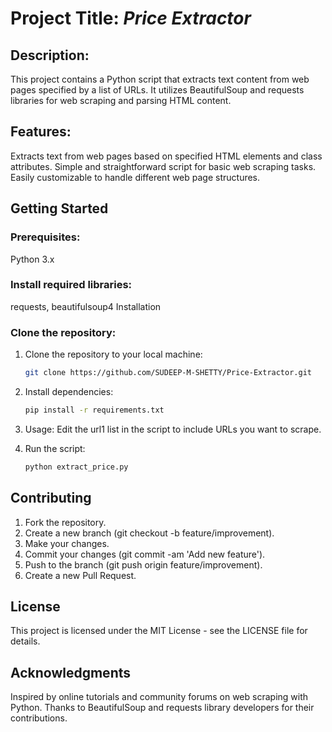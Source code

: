 # Project Title: *Price Extractor*

## Description:
This project contains a Python script that extracts text content from web pages specified by a list of URLs. It utilizes BeautifulSoup and requests libraries for web scraping and parsing HTML content.

## Features:
Extracts text from web pages based on specified HTML elements and class attributes.
Simple and straightforward script for basic web scraping tasks.
Easily customizable to handle different web page structures.

## Getting Started 

### Prerequisites:
Python 3.x

### Install required libraries:
requests, beautifulsoup4 Installation

### Clone the repository:
1. Clone the repository to your local machine:

    ```bash
    git clone https://github.com/SUDEEP-M-SHETTY/Price-Extractor.git
    ```

2. Install dependencies:

    ```bash
    pip install -r requirements.txt
    ```


3. Usage: Edit the url1 list in the script to include URLs you want to scrape.

4. Run the script:
    ```bash
    python extract_price.py
    ```

## Contributing

1. Fork the repository.
2. Create a new branch (git checkout -b feature/improvement).
3. Make your changes.
4. Commit your changes (git commit -am 'Add new feature').
5. Push to the branch (git push origin feature/improvement).
6. Create a new Pull Request.

## License
This project is licensed under the MIT License - see the LICENSE file for details.

## Acknowledgments
Inspired by online tutorials and community forums on web scraping with Python.
Thanks to BeautifulSoup and requests library developers for their contributions.


